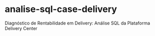 # analise-sql-case-delivery
Diagnóstico de Rentabilidade em Delivery: Análise SQL da Plataforma Delivery Center
